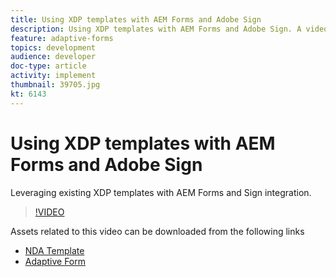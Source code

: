 ```yaml
---
title: Using XDP templates with AEM Forms and Adobe Sign
description: Using XDP templates with AEM Forms and Adobe Sign. A video that details leveraging existing XDP templates with AEM Forms and Sign integration.
feature: adaptive-forms
topics: development
audience: developer
doc-type: article
activity: implement
thumbnail: 39705.jpg
kt: 6143
---
```

# Using XDP templates with AEM Forms and Adobe Sign

Leveraging existing XDP templates with AEM Forms and Sign integration.

>[!VIDEO](https://video.tv.adobe.com/v/39705/?quality=9&learn=on)

Assets related to this video can be downloaded from the following links

* [NDA Template](assets/nda-agreement-xdp-template.zip)
* [Adaptive Form](assets/nda-agreement-af-with-xdp-template.zip)
